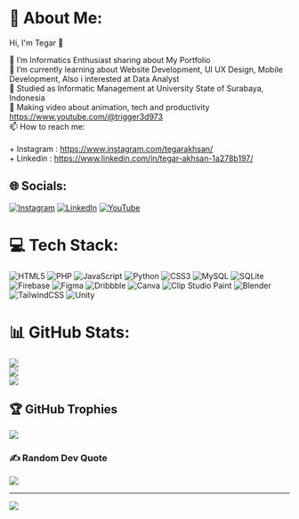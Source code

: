 # 💫 About Me:
Hi, I'm Tegar 👋

🔭 I’m Informatics Enthusiast sharing about My Portfolio<br>
🌱 I’m currently learning about Website Development, UI UX Design, Mobile Development, Also i interested at Data Analyst<br>
👯 Studied as Informatic Management at University State of Surabaya, Indonesia<br>
💬 Making video about animation, tech and productivity https://www.youtube.com/@trigger3d973<br>
📫 How to reach me: <br>      
      + Instagram : https://www.instagram.com/tegarakhsan/<br>
      + Linkedin  : https://www.linkedin.com/in/tegar-akhsan-1a278b197/


## 🌐 Socials:
[![Instagram](https://img.shields.io/badge/Instagram-%23E4405F.svg?logo=Instagram&logoColor=white)](https://instagram.com/TegarAkhsan) 
[![LinkedIn](https://img.shields.io/badge/LinkedIn-%230077B5.svg?logo=linkedin&logoColor=white)](https://linkedin.com/in/tegar-akhsan-1a278b197) 
[![YouTube](https://img.shields.io/badge/YouTube-%23FF0000.svg?logo=YouTube&logoColor=white)](https://youtube.com/@trigger3d973) 

# 💻 Tech Stack:
![HTML5](https://img.shields.io/badge/html5-%23E34F26.svg?style=for-the-badge&logo=html5&logoColor=white) 
![PHP](https://img.shields.io/badge/php-%23777BB4.svg?style=for-the-badge&logo=php&logoColor=white) 
![JavaScript](https://img.shields.io/badge/javascript-%23323330.svg?style=for-the-badge&logo=javascript&logoColor=%23F7DF1E) 
![Python](https://img.shields.io/badge/python-3670A0?style=for-the-badge&logo=python&logoColor=ffdd54) 
![CSS3](https://img.shields.io/badge/css3-%231572B6.svg?style=for-the-badge&logo=css3&logoColor=white) 
![MySQL](https://img.shields.io/badge/mysql-4479A1.svg?style=for-the-badge&logo=mysql&logoColor=white) 
![SQLite](https://img.shields.io/badge/sqlite-%2307405e.svg?style=for-the-badge&logo=sqlite&logoColor=white) 
![Firebase](https://img.shields.io/badge/firebase-a08021?style=for-the-badge&logo=firebase&logoColor=ffcd34) 
![Figma](https://img.shields.io/badge/figma-%23F24E1E.svg?style=for-the-badge&logo=figma&logoColor=white) 
![Dribbble](https://img.shields.io/badge/Dribbble-EA4C89?style=for-the-badge&logo=dribbble&logoColor=white) 
![Canva](https://img.shields.io/badge/Canva-%2300C4CC.svg?style=for-the-badge&logo=Canva&logoColor=white) 
![Clip Studio Paint](https://img.shields.io/badge/ClipStudioPaint-%23CFD3D3.svg?style=for-the-badge&logo=ClipStudioPaint&logoColor=white) 
![Blender](https://img.shields.io/badge/blender-%23F5792A.svg?style=for-the-badge&logo=blender&logoColor=white) 
![TailwindCSS](https://img.shields.io/badge/tailwindcss-%2338B2AC.svg?style=for-the-badge&logo=tailwind-css&logoColor=white) 
![Unity](https://img.shields.io/badge/unity-%23000000.svg?style=for-the-badge&logo=unity&logoColor=white)

# 📊 GitHub Stats:
![](https://github-readme-stats.vercel.app/api?username=TegarAkhsan&theme=dark&hide_border=false&include_all_commits=false&count_private=false)<br/>
![](https://github-readme-streak-stats.herokuapp.com/?user=TegarAkhsan&theme=dark&hide_border=false)<br/>
![](https://github-readme-stats.vercel.app/api/top-langs/?username=TegarAkhsan&theme=dark&hide_border=false&include_all_commits=false&count_private=false&layout=compact)

## 🏆 GitHub Trophies
![](https://github-profile-trophy.vercel.app/?username=TegarAkhsan&theme=radical&no-frame=false&no-bg=true&margin-w=4)

### ✍️ Random Dev Quote
![](https://quotes-github-readme.vercel.app/api?type=horizontal&theme=radical)

---
[![](https://visitcount.itsvg.in/api?id=TegarAkhsan&icon=4&color=0)](https://visitcount.itsvg.in)

<!-- Proudly created with GPRM ( https://gprm.itsvg.in ) -->
